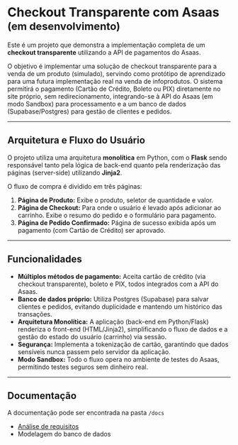 # Checkout Transparente com Asaas <sub>(em desenvolvimento)</sub>

Este é um projeto que demonstra a implementação completa de um **checkout transparente** utilizando a API de pagamentos do Asaas.

O objetivo é implementar uma solução de checkout transparente para a venda de um produto (simulado), servindo como protótipo de aprendizado para uma futura implementação real na venda de infoprodutos. O sistema permitirá o pagamento (Cartão de Crédito, Boleto ou PIX) diretamente no site próprio, sem redirecionamento, integrando-se à API do Asaas (em modo Sandbox) para processamento e a um banco de dados (Supabase/Postgres) para gestão de clientes e pedidos.

---

## Arquitetura e Fluxo do Usuário

O projeto utiliza uma arquitetura **monolítica** em Python, com o **Flask** sendo responsável tanto pela lógica de back-end quanto pela renderização das páginas (server-side) utilizando **Jinja2**.

O fluxo de compra é dividido em três páginas:

1. **Página de Produto:** Exibe o produto, seletor de quantidade e valor.
2. **Página de Checkout:** Para onde o usuário é levado após adicionar ao carrinho. Exibe o resumo do pedido e o formulário para pagamento.
3. **Página de Pedido Confirmado:** Página de sucesso exibida após um pagamento (com Cartão de Crédito) ser aprovado.

---

## Funcionalidades

* **Múltiplos métodos de pagamento:** Aceita cartão de crédito (via checkout transparente), boleto e PIX, todos integrados com a API do Asaas.
* **Banco de dados próprio:** Utiliza Postgres (Supabase) para salvar clientes e pedidos, evitando duplicidade e mantendo um histórico das transações.
* **Arquitetura Monolítica:** A aplicação (back-end em Python/Flask) renderiza o front-end (HTML/Jinja2), simplificando o fluxo de dados e a gestão do estado do usuário (carrinho) via sessão.
* **Segurança:** Implementa a tokenização de cartão, garantindo que dados sensíveis nunca passem pelo servidor da aplicação.
* **Modo Sandbox:** Todo o fluxo opera no ambiente de testes do Asaas, permitindo testes seguros sem dinheiro real.

---

## Documentação

A documentação pode ser encontrada na pasta `/docs`

* [Análise de requisitos](./docs/requisitos/Documento%20de%20Requisitos.pdf)
* Modelagem do banco de dados
